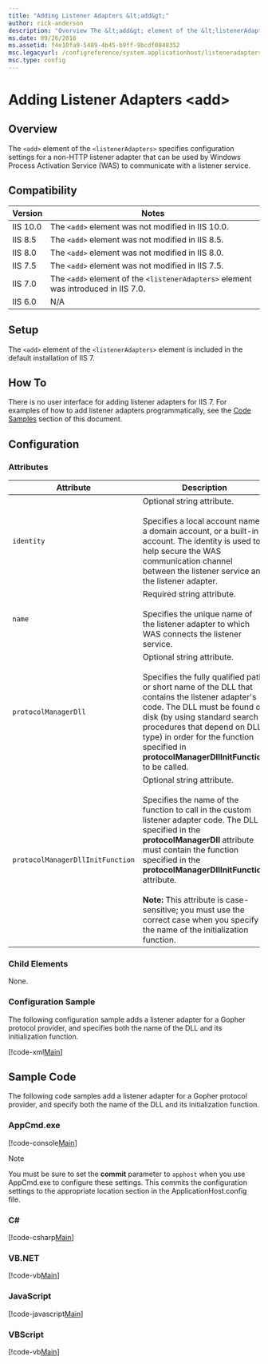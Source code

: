 ```yaml
---
title: "Adding Listener Adapters &lt;add&gt;"
author: rick-anderson
description: "Overview The &lt;add&gt; element of the &lt;listenerAdapters&gt; specifies configuration settings for a non-HTTP listener adapter that can be used by Windows..."
ms.date: 09/26/2016
ms.assetid: f4e10fa9-5489-4b45-b9ff-9bcdf0848352
msc.legacyurl: /configreference/system.applicationhost/listeneradapters/add
msc.type: config
---
```

# Adding Listener Adapters &lt;add&gt;

<a id="001"></a>
## Overview

The `<add>` element of the `<listenerAdapters>` specifies configuration settings for a non-HTTP listener adapter that can be used by Windows Process Activation Service (WAS) to communicate with a listener service.

<a id="002"></a>
## Compatibility

| Version | Notes |
| --- | --- |
| IIS 10.0 | The `<add>` element was not modified in IIS 10.0. |
| IIS 8.5 | The `<add>` element was not modified in IIS 8.5. |
| IIS 8.0 | The `<add>` element was not modified in IIS 8.0. |
| IIS 7.5 | The `<add>` element was not modified in IIS 7.5. |
| IIS 7.0 | The `<add>` element of the `<listenerAdapters>` element was introduced in IIS 7.0. |
| IIS 6.0 | N/A |

<a id="003"></a>
## Setup

The `<add>` element of the `<listenerAdapters>` element is included in the default installation of IIS 7.

<a id="004"></a>
## How To

There is no user interface for adding listener adapters for IIS 7. For examples of how to add listener adapters programmatically, see the [Code Samples](#006) section of this document.

<a id="005"></a>
## Configuration

### Attributes

| Attribute | Description |
| --- | --- |
| `identity` | Optional string attribute. <br><br>Specifies a local account name, a domain account, or a built-in account. The identity is used to help secure the WAS communication channel between the listener service and the listener adapter. |
| `name` | Required string attribute. <br><br>Specifies the unique name of the listener adapter to which WAS connects the listener service. |
| `protocolManagerDll` | Optional string attribute. <br><br>Specifies the fully qualified path or short name of the DLL that contains the listener adapter's code. The DLL must be found on disk (by using standard search procedures that depend on DLL type) in order for the function specified in **protocolManagerDllInitFunction** to be called. |
| `protocolManagerDllInitFunction` | Optional string attribute. <br><br>Specifies the name of the function to call in the custom listener adapter code. The DLL specified in the **protocolManagerDll** attribute must contain the function specified in the **protocolManagerDllInitFunction** attribute.<br><br>**Note:** This attribute is case-sensitive; you must use the correct case when you specify the name of the initialization function. |

### Child Elements

None.

### Configuration Sample

The following configuration sample adds a listener adapter for a Gopher protocol provider, and specifies both the name of the DLL and its initialization function.

[!code-xml[Main](add/samples/sample1.xml)]

<a id="006"></a>
## Sample Code

The following code samples add a listener adapter for a Gopher protocol provider, and specify both the name of the DLL and its initialization function.

### AppCmd.exe

[!code-console[Main](add/samples/sample2.cmd)]

> [!NOTE]
> You must be sure to set the **commit** parameter to `apphost` when you use AppCmd.exe to configure these settings. This commits the configuration settings to the appropriate location section in the ApplicationHost.config file.

### C\#

[!code-csharp[Main](add/samples/sample3.cs)]

### VB.NET

[!code-vb[Main](add/samples/sample4.vb)]

### JavaScript

[!code-javascript[Main](add/samples/sample5.js)]

### VBScript

[!code-vb[Main](add/samples/sample6.vb)]
